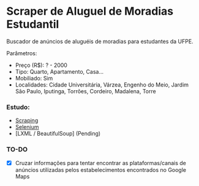 # Scraper de Aluguel de Moradias Estudantil

Buscador de anúncios de aluguéis de moradias para estudantes da UFPE.

Parâmetros:

- Preço (R$): ? - 2000
- Tipo: Quarto, Apartamento, Casa...
- Mobiliado: Sim
- Localidades: Cidade Universitária, Várzea, Engenho do Meio, Jardim São Paulo, Iputinga, Torrões, Cordeiro, Madalena, Torre

### Estudo:

- [Scraping](https://www.scrapehero.com/web-scraping-with-pandas/)
- [Selenium](https://selenium-python.readthedocs.io/getting-started.html)
- [LXML / BeautifulSoup] (Pending)


### TO-DO

- [x] Cruzar informações para tentar encontrar as plataformas/canais de anúncios utilizadas pelos estabelecimentos encontrados no Google Maps